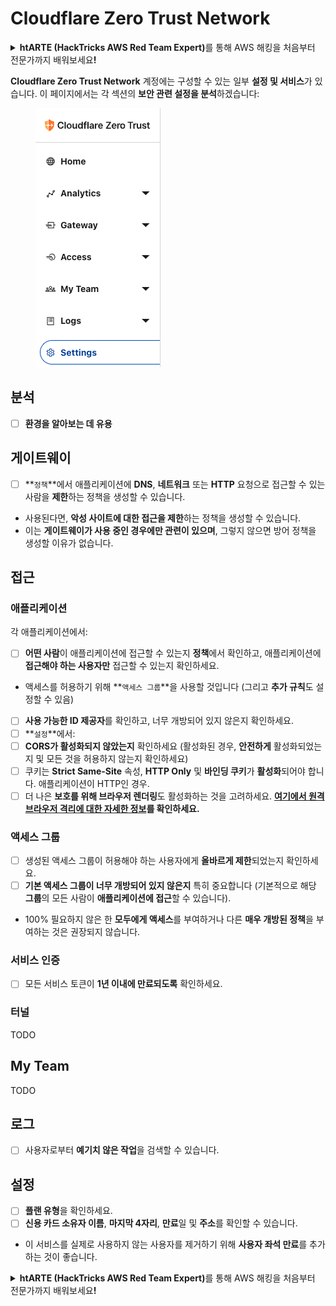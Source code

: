 # Cloudflare Zero Trust Network

<details>

<summary><strong>htARTE (HackTricks AWS Red Team Expert)</strong>를 통해 AWS 해킹을 처음부터 전문가까지 배워보세요<strong>!</strong></summary>

HackTricks를 지원하는 다른 방법:

* HackTricks에서 **회사 광고를 보거나 HackTricks를 PDF로 다운로드**하려면 [**SUBSCRIPTION PLANS**](https://github.com/sponsors/carlospolop)를 확인하세요!
* [**공식 PEASS & HackTricks 상품**](https://peass.creator-spring.com)을 구매하세요.
* 독점적인 [**NFT**](https://opensea.io/collection/the-peass-family) 컬렉션인 [**The PEASS Family**](https://opensea.io/collection/the-peass-family)를 발견하세요.
* 💬 [**Discord 그룹**](https://discord.gg/hRep4RUj7f) 또는 [**텔레그램 그룹**](https://t.me/peass)에 **참여**하거나 **Twitter**에서 저를 팔로우하세요 🐦 [**@hacktricks_live**](https://twitter.com/hacktricks_live)**.**
* [**HackTricks**](https://github.com/carlospolop/hacktricks) 및 [**HackTricks Cloud**](https://github.com/carlospolop/hacktricks-cloud) github 저장소에 **PR을 제출하여** 여러분의 해킹 기법을 공유하세요.

</details>

**Cloudflare Zero Trust Network** 계정에는 구성할 수 있는 일부 **설정 및 서비스**가 있습니다. 이 페이지에서는 각 섹션의 **보안 관련 설정을 분석**하겠습니다:

<figure><img src="../../.gitbook/assets/image (84).png" alt=""><figcaption></figcaption></figure>

## 분석

* [ ] **환경을 알아보는 데 유용**

## **게이트웨이**

* [ ] **`정책`**에서 애플리케이션에 **DNS**, **네트워크** 또는 **HTTP** 요청으로 접근할 수 있는 사람을 **제한**하는 정책을 생성할 수 있습니다.
* 사용된다면, **악성 사이트에 대한 접근을 제한**하는 정책을 생성할 수 있습니다.
* 이는 **게이트웨이가 사용 중인 경우에만 관련이 있으며**, 그렇지 않으면 방어 정책을 생성할 이유가 없습니다.

## 접근

### 애플리케이션

각 애플리케이션에서:

* [ ] **어떤 사람**이 애플리케이션에 접근할 수 있는지 **정책**에서 확인하고, 애플리케이션에 **접근해야 하는 사용자만** 접근할 수 있는지 확인하세요.
* 액세스를 허용하기 위해 **`액세스 그룹`**을 사용할 것입니다 (그리고 **추가 규칙**도 설정할 수 있음)
* [ ] **사용 가능한 ID 제공자**를 확인하고, 너무 개방되어 있지 않은지 확인하세요.
* [ ] **`설정`**에서:
* [ ] **CORS가 활성화되지 않았는지** 확인하세요 (활성화된 경우, **안전하게** 활성화되었는지 및 모든 것을 허용하지 않는지 확인하세요)
* [ ] 쿠키는 **Strict Same-Site** 속성, **HTTP Only** 및 **바인딩 쿠키**가 **활성화**되어야 합니다. 애플리케이션이 HTTP인 경우.
* [ ] 더 나은 **보호를 위해 브라우저 렌더링**도 활성화하는 것을 고려하세요. [**여기에서 원격 브라우저 격리에 대한 자세한 정보**](https://blog.cloudflare.com/cloudflare-and-remote-browser-isolation/)**를 확인하세요.**

### **액세스 그룹**

* [ ] 생성된 액세스 그룹이 허용해야 하는 사용자에게 **올바르게 제한**되었는지 확인하세요.
* [ ] **기본 액세스 그룹이 너무 개방되어 있지 않은지** 특히 중요합니다 (기본적으로 해당 **그룹**의 모든 사람이 **애플리케이션에 접근**할 수 있습니다).
* 100% 필요하지 않은 한 **모두에게 액세스**를 부여하거나 다른 **매우 개방된 정책**을 부여하는 것은 권장되지 않습니다.

### 서비스 인증

* [ ] 모든 서비스 토큰이 **1년 이내에 만료되도록** 확인하세요.

### 터널

TODO

## My Team

TODO

## 로그

* [ ] 사용자로부터 **예기치 않은 작업**을 검색할 수 있습니다.

## 설정

* [ ] **플랜 유형**을 확인하세요.
* [ ] **신용 카드 소유자 이름**, **마지막 4자리**, **만료**일 및 **주소**를 확인할 수 있습니다.
* 이 서비스를 실제로 사용하지 않는 사용자를 제거하기 위해 **사용자 좌석 만료**를 추가하는 것이 좋습니다.

<details>

<summary><strong>htARTE (HackTricks AWS Red Team Expert)</strong>를 통해 AWS 해킹을 처음부터 전문가까지 배워보세요<strong>!</strong></summary>

HackTricks를 지원하는 다른 방법:

* HackTricks에서 **회사 광고를 보거나 HackTricks를 PDF로 다운로드**하려면 [**SUBSCRIPTION PLANS**](https://github.com/sponsors/carlospolop)를 확인하세요!
* [**공식 PEASS & HackTricks 상품**](https://peass.creator-spring.com)을 구매하세요.
* 독점적인 [**NFT**](https://opensea.io/collection/the-peass-family) 컬렉션인 [**The PEASS Family**](https://opensea.io/collection/the-peass-family)를 발견하세요.
* 💬 [**Discord 그룹**](https://discord.gg/hRep4RUj7f) 또는 [**텔레그램 그룹**](https://t.me/peass)에 **참여**하거나 **Twitter**에서 저를 팔로우하세요 🐦 [**@hacktricks_live**](https://twitter.com/hacktricks_live)**.**
* [**HackTricks**](https://github.com/carlospolop/hacktricks) 및 [**HackTricks Cloud**](https://github.com/carlospolop/hacktricks-cloud) github 저장소에 **PR을 제출하여** 여러분의 해킹 기법을 공유하세요.

</details>
